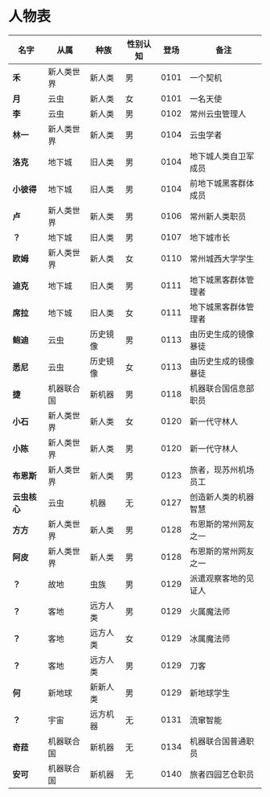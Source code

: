 # 人物表

| **名字**     | **从属** | **种族** | **性别认知** | **登场** | **备注**       |
| ------------------ | -------------- | -------------- | ------------------ | -------------- | -------------------- |
| **禾**       | 新人类世界     | 新人类         | 男                 | 0101           | 一个契机             |
| **月**       | 云虫           | 新人类         | 女                 | 0101           | 一名天使             |
| **李**       | 云虫           | 新人类         | 男                 | 0102           | 常州云虫管理人       |
| **林一**     | 新人类世界     | 新人类         | 男                 | 0104           | 云虫学者             |
| **洛克**     | 地下城         | 旧人类         | 男                 | 0104           | 地下城人类自卫军成员 |
| **小彼得**   | 地下城         | 旧人类         | 男                 | 0104           | 前地下城黑客群体成员 |
| **卢**       | 新人类世界     | 新人类         | 男                 | 0106           | 常州新人类职员       |
| **？**       | 地下城         | 旧人类         | 男                 | 0107           | 地下城市长           |
| **欧姆**     | 新人类世界     | 新人类         | 女                 | 0110           | 常州城西大学学生     |
| **迪克**     | 地下城         | 旧人类         | 男                 | 0111           | 地下城黑客群体管理者 |
| **席拉**     | 地下城         | 旧人类         | 女                 | 0111           | 地下城黑客群体管理者 |
| **鲍迪**     | 云虫           | 历史镜像       | 男                 | 0113           | 由历史生成的镜像暴徒 |
| **悉尼**     | 云虫           | 历史镜像       | 女                 | 0113           | 由历史生成的镜像暴徒 |
| **捷**       | 机器联合国     | 新机器         | 男                 | 0118           | 机器联合国信息部职员 |
| **小石**     | 新人类世界     | 新人类         | 女                 | 0120           | 新一代守林人         |
| **小陈**     | 新人类世界     | 新人类         | 男                 | 0120           | 新一代守林人         |
| **布恩斯**   | 新人类世界     | 新人类         | 男                 | 0123           | 旅者，现苏州机场员工 |
| **云虫核心** | 云虫           | 机器           | 无                 | 0127           | 创造新人类的机器智慧 |
| **方方**     | 新人类世界     | 新人类         | 男                 | 0128           | 布恩斯的常州网友之一 |
| **阿皮**     | 新人类世界     | 新人类         | 男                 | 0128           | 布恩斯的常州网友之一 |
| **？**       | 故地           | 虫族           | 男                 | 0129           | 派遣观察客地的见证人 |
| **？**       | 客地           | 远方人类       | 男                 | 0129           | 火属魔法师           |
| **？**       | 客地           | 远方人类       | 女                 | 0129           | 冰属魔法师           |
| **？**       | 客地           | 远方人类       | 男                 | 0129           | 刀客                 |
| **何**       | 新地球         | 新新人类       | 男                 | 0129           | 新地球学生           |
| **？**       | 宇宙           | 远方机器       | 无                 | 0131           | 流窜智能             |
| **奇菈**     | 机器联合国     | 新机器         | 无                 | 0134           | 机器联合国普通职员   |
| **安可**     | 机器联合国     | 新机器         | 无                 | 0140           | 旅者四园艺仓职员     |
